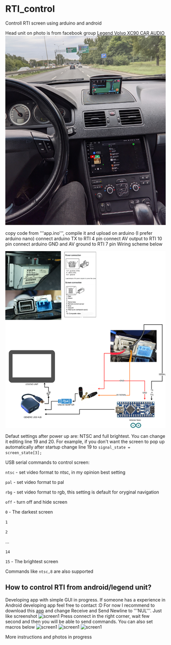 # RTI_control
Controll RTI screen using arduino and android

Head unit on photo is from facebook group [Legend Volvo XC90 CAR AUDIO](https://www.facebook.com/groups/2444546715858068)
![screen1](https://github.com/TymEK49/RTI_control/blob/main/Finished_work.jpg)


copy code from '''app.ino''', compile it and upload on arduino (I prefer arduino nano)
connect arduino TX to RTI 4 pin
connect AV output to RTI 10 pin
connect arduino GND and AV ground to RTI 7 pin
Wiring scheme below

![wiring](https://github.com/TymEK49/RTI_control/blob/main/arduino_RTI.drawio.png)


Defaut settings after power up are: NTSC and full brightest. You can change it editing line 19 and 20. 
For example, if you don't want the screen to pop up automatically after startup change line 19 to ```signal_state = screen_state[3];```

USB serial commands to control screen:

```ntsc``` - set video format to ntsc, in my opinion best setting

```pal``` - set video format to pal

```rbg``` - set video format to rgb, this setting is default for oryginal navigation

```off``` - turn off and hide screen

```0``` - The darkest screen

```1```

```2```

...

```14```

```15``` - The brightest screen

Commands like ```ntsc,8``` are also supported

## How to control RTI from android/legend unit?

Developing app with simple GUI in progress. If someone has a experience in Android developing app feel free to contact :D
For now I recommend to download this [app](https://play.google.com/store/apps/details?id=de.kai_morich.serial_usb_terminal) and change Receive and Send Newline to '''NUL'''. Just like screenshot ![screen1](https://github.com/TymEK49/RTI_control/blob/main/screen1.png)
Press connect in the right corner, wait few second and then you will be able to send commands. You can also set macros below
![screen1](https://github.com/TymEK49/RTI_control/blob/main/screen4.png)
![screen1](https://github.com/TymEK49/RTI_control/blob/main/screen3.png)
![screen1](https://github.com/TymEK49/RTI_control/blob/main/screen2.png)

More instructions and photos in progress
